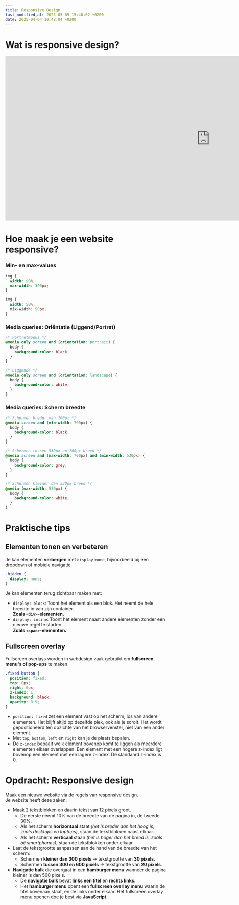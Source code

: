 ```yaml
---
title: Responsive Design
last_modified_at: 2025-05-09 15:40:02 +0200
date: 2025-04-04 10:48:04 +0200
---
```


# Wat is responsive design?

<iframe src="https://docs.google.com/presentation/d/e/2PACX-1vSnFaYYHLrTxCS8w7qM_RWBAPidlXrqNC8wq69L0Y17hAPQc3yUAL5dvAj7R1BKdA/embed?start=false&loop=false&delayms=3000" frameborder="0" width="1280" height="515" allowfullscreen="true" mozallowfullscreen="true" webkitallowfullscreen="true"></iframe>

# Hoe maak je een website responsive?

### Min- en max-values

```css
img {
  width: 90%;
  max-width: 300px;
}

img {
  width: 50%;
  mix-width: 50px;
}
```

### Media queries: Oriëntatie (Liggend/Portret)

```css
/* Portretmodus */
@media only screen and (orientation: portrait) {
  body {
    background-color: black;
  }
}

/* Liggende */
@media only screen and (orientation: landscape) {
  body {
    background-color: white;
  }
}
```

### Media queries: Scherm breedte

```css
/* Schermen breder van 700px */
@media screen and (min-width: 700px) {
  body {
    background-color: black;
  }
}

/* Schermen tussen 530px en 700px breed */
@media screen and (max-width: 700px) and (min-width: 530px) {
  body {
    background-color: grey;
  }
}

/* Schermen kleiner dan 530px breed */
@media (max-width: 530px) {
  body {
    background-color: white;
  }
}
```

# Praktische tips

## Elementen tonen en verbeteren

Je kan elementen **verbergen** met `display:none`, bijvoorbeeld bij een dropdown of mobiele navigatie.

```css
.hidden {
  display: none;
}
```

Je kan elementen terug zichtbaar maken met:

- `display: block`: Toont het element als een blok. Het neemt de hele breedte in van zijn container.  
   **Zoals `<div>`-elementen.**
- `display: inline`: Toont het element naast andere elementen zonder een nieuwe regel te starten.  
   **Zoals `<span>`-elementen.**

## Fullscreen overlay

Fullscreen overlays worden in webdesign vaak gebruikt om **fullscreen menu's of pop-ups** te maken.

```css
.fixed-button {
  position: fixed;
  top: 0px;
  right: 0px;
  z-index: 1;
  background: black;
  opacity: 0.9;
}
```

- `position: fixed` zet een element vast op het scherm, los van andere elementen. Het blijft altijd op dezelfde plek, ook als je scrolt. Het wordt gepositioneerd ten opzichte van het browservenster, niet van een ander element.
- Met `top`, `bottom`, `left` en `right` kan je de plaats bepalen.
- De `z-index` bepaalt welk element bovenop komt te liggen als meerdere elementen elkaar overlappen. Een element met een hogere z-index ligt bovenop een element met een lagere z-index. De standaard z-index is 0.

# Opdracht: Responsive design

Maak een nieuwe website via de regels van responsive design.  
Je website heeft deze zaken:

- Maak 2 tekstblokken en daarin tekst van 12 pixels groot.
  - De eerste neemt 10% van de breedte van de pagina in, de tweede 30%.
  - Als het scherm **horizontaal** staat _(het is breder dan het hoog is, zoals desktops en laptops)_, staan de tekstblokken naast elkaar.
  - Als het scherm **verticaal** staan _(het is hoger dan het breed is, zoals bij smartphones)_, staan de tekstblokken onder elkaar.
- Laat de tekstgrootte aanpassen aan de hand van de breedte van het scherm:
  - Schermen **kleiner dan 300 pixels** -> tekstgrootte van **30 pixels**.
  - Schermen **tussen 300 en 600 pixels** -> tekstgrootte van **20 pixels**.
- **Navigatie balk** die overgaat in een **hamburger menu** wanneer de pagina kleiner is dan 500 pixels.
  - De **navigatie balk** bevat **links een titel** en **rechts links**.
  - Het **hamburger menu** opent een **fullscreen overlay menu** waarin de titel bovenaan staat, en de links onder elkaar. Het fullscreen overlay menu openen doe je best via **JavaScript**.
